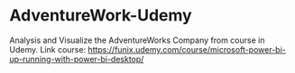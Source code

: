# AdventureWork-Udemy
Analysis and Visualize the AdventureWorks Company from course in Udemy.
Link course: https://funix.udemy.com/course/microsoft-power-bi-up-running-with-power-bi-desktop/
